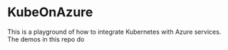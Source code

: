 # KubeOnAzure
This is a playground of how to integrate Kubernetes with Azure services.  The demos in this repo do 


